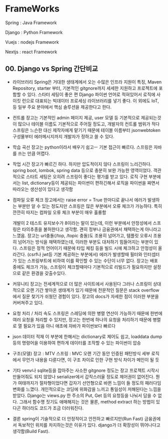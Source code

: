 # FrameWorks

Spring : Java Framework

Django : Python Framework

Vuejs : nodejs Framework

Nextjs : react Framework



## 00. Django vs Spring 간단비교

- 라이브러리
Spring은 거대한 생태계에서 오는 수많은 인프라 지원이 특징, Maven Repository, starter 부터, 기본적인 gitgnore까지 세세한 지원하고 프로젝트에 포함할 수 있다. 스타터 세팅이 좋은 편
Django 파이썬 언어로 적혀있어서 로직에 사이킷 런으로 대표되는 빅데이터 프로세싱 라이브러리를 넣기 좋다. 이 외에도 IoT, 등 일부 주요 분야에서 핵심 솔루션을 제공한다고 한다.

- 컨트롤
장고는 기본적인 admin 페이지 제공, user 모델 등 기본적으로 제공되는것이 많으나 테이블 이름도 기본적으로 주어질 정도고, 개발자의 컨트롤 범위가 적다
스프링은 느슨한 대신 제작자에게 맡기기 때문에 테이블 이름부터 jsonwebtoken 구성물부터 에러메시지까지 개발자가 정하고 쓸 수 있다.

- 학습 곡선
장고는 python이라서 배우기 쉽고ㅡ 기본 접근이 빠르다.
스프링은 자바를 쓰는 만큼 어렵다.

- 작업 시간
장고가 빠르긴 하다. 하지만 압도적이지 않다
스프링이 느리긴하다. spring boot, lombok, spring data 등으로 충분히 보완 가능한 영역이었다.
객관적으로 스타트 세팅은 오히려 스프링이 좋다는 평가를 받고 있다.
로직 구현 부분에서는 list, dictionary등이 제공되는 파이썬이 편하긴해서 로직을 파이썬을 짜면서 따라오는 생산성이 있다고 생각함

- 컴파일 오류 체크
  장고에서는 raise error = True 한마디로 끝나서 에러가 발생하는 부분만 알 수 있는 정도지만
  스프링은 많은 부분에서 오류 체크가 가능하다. 특히 깐깐히 따지는 컴파일 오류 체크 부분이 매우 훌륭함

  개발이 2 테스트 유지보수가 8이라는 말이 있는데, 이런 부분에서 안정성에서 스프링은 타의추종을 불허한다고 생각함. 
  괜히 정부나 금융권에서 채택하는게 아니라고 느꼈음.
  장고는 url충돌(/top, /topic 충돌)도 조용히 넘어가고, 템플릿 오류시 조용히 넘어가는 방식을 채택하였는데, 이러한 부분도 대처하기 힘들어지는 부분이 있다.
  스프링은 정적 언어이기 때문에 타입 체킹 등을 빌드 시에 체크하고 안정성이 올라간다.
  (csrf나 jwt등 기본 제공하는 부분에서) 에러가 발생할때 필터와 인터셉터가 있는 스프링부트에 비하여 이를 확인할 수 있는 수단이 너무 없다.
  장고는 배포 중에도 체크가 가능, 스프링이 체크할때마다 기본적으로 리빌드가 필요하지만 설정으로 같은 환경을 갖출수있다.

- 커뮤니티
장고는 전세계적으로 더 많은 사이트에서 사용된다
그러나 스프링이 상대적으로 오랜 기간 쌓아온 생태계가 있기 때문에 전문적인 질문은 stack overflow에서 질문 찾기가 쉬웠던 경험이 있다.
장고의 docs가 자세한 점이 이러한 부분을 커버쳐주고 있다.

- 요청 처리 / 처리 속도
스프링은 스레딩에 의한 병렬 연산이 가능하기 때문에 한번에 여러 요청을 처리할 수 있지만,
장고는 한번에 하나의 요청을 처리하기 때문에 병렬로 열 필요가 있음
아니 애초에 자바가 파이썬보다 빠르다

- json 데이터 적재
이 부분에 한해서는 dictionary로 제어도 쉽고, loaddata dump 등의 명령어을 이용하여 편하게 데이터를 조작할 수 있는 파이썬이 압승


- 구조(모델)
장고 : MTV
스프링 : MVC 오랜 기간 동안 인증된 패턴방식
세부 로직에서 무언가 내용을 다룬다면, 이 구조 차이로 인한 구현 방식 차이가 메인이 될 듯
- 기타
  venv나 sqlite등을 잡아주는 사소한 gitgnore 정도는 장고 프로젝트 시작시 만들어줘도 되지 않았나
  serializer에서 갑작스러울 정도로 제어권이 없어진다. 뭔가 여태까지가 절차형이었다면 갑자기 선언형으로 바뀐 느낌이 들 정도의 패러다임 변화를 느꼈다.
  개인적으로는 코딩에 위화감을 느끼고 통일성이 저해된다는 느낌을 받았다.
  Django는 views.py 한 주소의 Put, Get 등의 요청등을 나눠서 담을 수 없다. 그래서 함수명 짓기도 애매해지는 것은 물론, method extract 하는 방법이 있다곤 하더라도 코드가 조금 더러워진다.


- 결론
spring이 기술적으로 더 안정적이고 안전하고 빠르지만(Run Fast) 금융권에서 독보적인 위치를 차지하는것은 이유가 있다.
django가 더 확장성이 뛰어나다고 생각함(Build Fast).